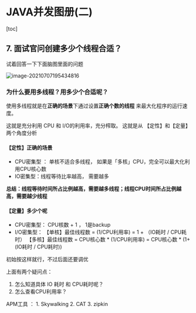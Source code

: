# JAVA并发图册(二)

[toc]

## 7. 面试官问创建多少个线程合适？

试着回答一下下面脑图里面的问题

![image-20210707195434816](https://tva1.sinaimg.cn/large/008i3skNly1gs8ms28qh2j310c0jsgw7.jpg)

### 为什么要用多线程？用多少个合适呢？

使用多线程就是在**正确的场景**下通过设置**正确个数的线程** 来最大化程序的运行速度。

这就是充分利用 CPU 和 I/O的利用率，充分榨取。  这就是从 【定性】和【定量】两个角度分析

#### 【定性】正确的场景

- CPU密集型 ： 单核不适合多线程， 如果是「多核」CPU，完全可以最大化利用CPU核心数
- IO密集型：线程等待比率越高， 需要越多

**总结：线程等待时间所占比例越高，需要越多线程；线程CPU时间所占比例越高，需要越少线程**

#### 【定量】多少个呢

- CPU密集型：   CPU核数 + 1 ，   1是backup
- I/O密集型： 【单核】最佳线程数 = (1/CPU利用率) = 1 + （IO耗时 / CPU耗时） 
                       【多核】最佳线程数 = CPU核心数 * (1/CPU利用率) = CPU核心数 * (1+(IO耗时 / CPU耗时))

初始按这样就行，不过后面还要调优

上面有两个疑问点：

1. 怎么知道具体 IO 耗时 和 CPU耗时呢？ 
2. 怎么查看CPU利用率？ 

 APM工具 ： 1. Skywalking 2. CAT 3. zipkin

